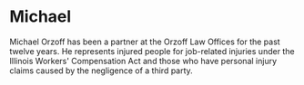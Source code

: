Michael
=======

Michael Orzoff has been a partner at the Orzoff Law Offices for the past twelve years.  He represents injured people for job-related injuries under the Illinois Workers' Compensation Act and those who have personal injury claims caused by the negligence of a third party.